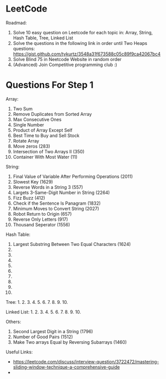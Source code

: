 # LeetCode


Roadmad:
1. Solve 10 easy question on Leetcode for each topic in: Array, String, Hash Table,  Tree, Linked List
2. Solve the questions in the following link in order until Two Heaps questions: https://gist.github.com/tykurtz/3548a31f673588c05c89f9ca42067bc4
3. Solve Blind 75 in Neetcode Website in random order
4. (Advanced) Join Competitive programming club :)



# Questions For Step 1

Array:
1. Two Sum
2. Remove Duplicates from Sorted Array
3. Max Consecutive Ones
4. Single Number
5. Product of Array Except Self
6. Best Time to Buy and Sell Stock
7. Rotate Array
8. Move zeros (283)
9. Intersection of Two Arrays II (350)
10. Container With Most Water (11)


String:
1. Final Value of Variable After Performing Operations (2011)
2. Slowest Key (1629)
3. Reverse Words in a String 3 (557)
4. Largets 3-Same-Digit Number in String (2264)
5. Fizz Buzz (412)
6. Check if the Sentence Is Panagram (1832)
7. Minimum Moves to Convert String (2027)
8. Robot Return to Origin (657)
9. Reverse Only Letters (917)
10. Thousand Seperator (1556)



Hash Table:
1. Largest Substring Between Two Equal Characters (1624)
2. 
3. 
4. 
5. 
6. 
7. 
8. 
9. 
10. 


Tree:
1. 
2. 
3. 
4. 
5. 
6. 
7. 
8. 
9. 
10. 



Linked List:
1. 
2. 
3. 
4. 
5. 
6. 
7. 
8. 
9. 
10. 


Others:
1. Second Largest Digit in a String (1796)
2. Number of Good Pairs (1512)
3. Make Two arrays Equal by Reversing Subarrays (1460)


Useful Links:
- https://leetcode.com/discuss/interview-question/3722472/mastering-sliding-window-technique-a-comprehensive-guide
- 
